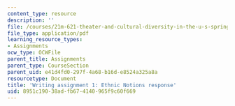 ```yaml
---
content_type: resource
description: ''
file: /courses/21m-621-theater-and-cultural-diversity-in-the-u-s-spring-2008/8951c19038adfb674140965f9c60f669_MIT21M_621S08_unit1ethnicn.pdf
file_type: application/pdf
learning_resource_types:
- Assignments
ocw_type: OCWFile
parent_title: Assignments
parent_type: CourseSection
parent_uid: e41d4fd0-297f-4a68-b16d-e8524a325a8a
resourcetype: Document
title: 'Writing assignment 1: Ethnic Notions response'
uid: 8951c190-38ad-fb67-4140-965f9c60f669
---
```

